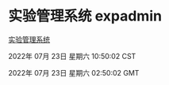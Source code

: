 # 实验管理系统 expadmin
[实验管理系统](http://219.139.196.104:56808/expadmin-782313d2-e1b1-4ea7-932e-3a55e6a1a4d0/)

2022年 07月 23日 星期六 10:50:02 CST

2022年 07月 23日 星期六 02:50:02 GMT
